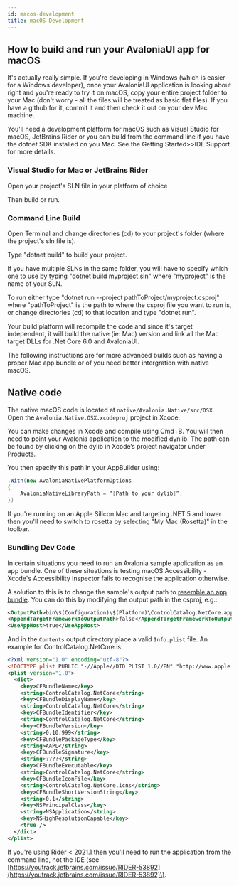 ```yaml
---
id: macos-development
title: macOS Development
---
```


## How to build and run your AvaloniaUI app for macOS

It's actually really simple. If you're developing in Windows (which is easier for a Windows developer), once your AvaloniaUI application is looking about right and you're ready to try it on macOS, copy your entire project folder to your Mac (don't worry - all the files will be treated as basic flat files). If you have a github for it, commit it and then check it out on your dev Mac machine.

You'll need a development platform for macOS such as Visual Studio for macOS, JetBrains Rider or you can build from the command line if you have the dotnet SDK installed on you Mac.
See the Getting Started>>IDE Support for more details.

### Visual Studio for Mac or JetBrains Rider
Open your project's SLN file in your platform of choice

Then build or run.

### Command Line Build
Open Terminal and change directories (cd) to your project's folder (where the project's sln file is).

Type "dotnet build" to build your project.

If you have multiple SLNs in the same folder, you will have to specify which one to use by typing "dotnet build myproject.sln" where "myproject" is the name of your SLN.

To run either type "dotnet run --project pathToProject/myproject.csproj" where "pathToProject" is the path to where the csproj file you want to run is, or change directories (cd) to that location and type "dotnet run".

Your build platform will recompile the code and since it's target independent, it will build the native (ie: Mac) version and link all the Mac target DLLs for .Net Core 6.0 and AvaloniaUI.

The following instructions are for more advanced builds such as having a proper Mac app bundle or of you need better intergration with native macOS.

## Native code

The native macOS code is located at `native/Avalonia.Native/src/OSX`. Open the `Avalonia.Native.OSX.xcodeproj` project in Xcode.

You can make changes in Xcode and compile using Cmd+B. You will then need to point your Avalonia application to the modified dynlib. The path can be found by clicking on the dylib in Xcode’s project navigator under Products.

You then specify this path in your AppBuilder using:

```csharp
.With(new AvaloniaNativePlatformOptions
{ 
    AvaloniaNativeLibraryPath = “[Path to your dylib]”, 
})
```

If you're running on an Apple Silicon Mac and targeting .NET 5 and lower then you'll need to switch to rosetta by selecting "My Mac \(Rosetta\)" in the toolbar.

### Bundling Dev Code

In certain situations you need to run an Avalonia sample application as an app bundle. One of these situations is testing macOS Accessibility - Xcode's Accessibility Inspector fails to recognise the application otherwise.

A solution to this is to change the sample's output path to [resemble an app bundle](https://developer.apple.com/library/archive/documentation/CoreFoundation/Conceptual/CFBundles/BundleTypes/BundleTypes.html). You can do this by modifying the output path in the csproj, e.g.:

```xml
<OutputPath>bin\$(Configuration)\$(Platform)\ControlCatalog.NetCore.app/Contents/MacOS</OutputPath>
<AppendTargetFrameworkToOutputPath>false</AppendTargetFrameworkToOutputPath>
<UseAppHost>true</UseAppHost>
```

And in the `Contents` output directory place a valid `Info.plist` file. An example for ControlCatalog.NetCore is:

```xml
<?xml version="1.0" encoding="utf-8"?>
<!DOCTYPE plist PUBLIC "-//Apple//DTD PLIST 1.0//EN" "http://www.apple.com/DTDs/PropertyList-1.0.dtd">
<plist version="1.0">
  <dict>
    <key>CFBundleName</key>
    <string>ControlCatalog.NetCore</string>
    <key>CFBundleDisplayName</key>
    <string>ControlCatalog.NetCore</string>
    <key>CFBundleIdentifier</key>
    <string>ControlCatalog.NetCore</string>
    <key>CFBundleVersion</key>
    <string>0.10.999</string>
    <key>CFBundlePackageType</key>
    <string>AAPL</string>
    <key>CFBundleSignature</key>
    <string>????</string>
    <key>CFBundleExecutable</key>
    <string>ControlCatalog.NetCore</string>
    <key>CFBundleIconFile</key>
    <string>ControlCatalog.NetCore.icns</string>
    <key>CFBundleShortVersionString</key>
    <string>0.1</string>
    <key>NSPrincipalClass</key>
    <string>NSApplication</string>
    <key>NSHighResolutionCapable</key>
    <true />
  </dict>
</plist>
```

If you're using Rider &lt; 2021.1 then you'll need to run the application from the command line, not the IDE \(see [https://youtrack.jetbrains.com/issue/RIDER-53892](https://youtrack.jetbrains.com/issue/RIDER-53892)\).
